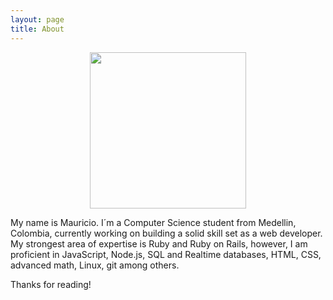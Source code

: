 ```yaml
---
layout: page
title: About
---
```


<p align="center">
  <img src="https://s3-us-west-2.amazonaws.com/mauricioserna/static/perfil.jpg" height="250" />
</p>

<p class="message">
  My name is Mauricio. I´m a Computer Science student from Medellin, Colombia, currently working on building a solid skill set as a web developer. My strongest area of expertise is Ruby and Ruby on Rails, however, I am proficient in JavaScript, Node.js, SQL and Realtime databases, HTML, CSS, advanced math, Linux, git among others.
</p>

Thanks for reading!
